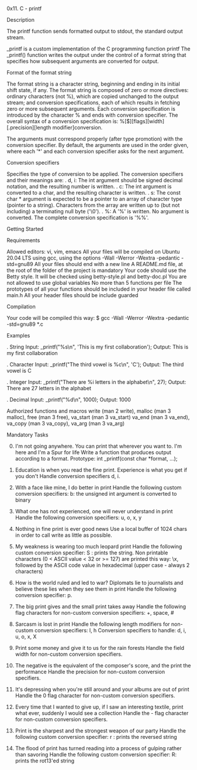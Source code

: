 0x11. C - printf

Description

The printf function sends formatted output to stdout, the standard output stream.

_printf is a custom implementation of the C programming function printf
The _printf() function writes the output under the control of a format string that specifies how subsequent arguments are converted for output.

Format of the format string

The format string is a character string, beginning and ending in its initial shift state, if any.
The format string is composed of zero or more directives: ordinary characters (not %), which are copied unchanged to the output stream;
and conversion specifications, each of which results in fetching zero or more subsequent arguments.
Each conversion specification is introduced by the character % and ends with conversion specifier.
The overall syntax of a conversion specification is: %[$][flags][width][.precision][length modifier]conversion.

The arguments must correspond properly (after type promotion) with the conversion specifier.
By default, the arguments are used in the order given, where each '*' and each conversion specifier asks for the next argument.


Conversion specifiers

Specifies the type of conversion to be applied. The conversion specifiers and their meanings are:
   . d, i: The int argument should be signed decimal notation, and the resulting number is written.
   . c: The int argument is converted to a char, and the resulting character is written.
   . s: The const char * argument is expected to be a pointer to an array of character type (pointer to a string).
     Characters from the array are written up to (but not including) a terminating null byte ('\0').
   . %: A '%' is written. No argument is converted. The complete conversion specification is '%%'.


Getting Started

Requirements

Allowed editors: vi, vim, emacs
All your files will be compiled on Ubuntu 20.04 LTS using gcc, using the options -Wall -Werror -Wextra -pedantic -std=gnu89
All your files should end with a new line
A README.md file, at the root of the folder of the project is mandatory
Your code should use the Betty style. It will be checked using betty-style.pl and betty-doc.pl
You are not allowed to use global variables
No more than 5 functions per file
The prototypes of all your functions should be included in your header file called main.h
All your header files should be include guarded


Compilation

Your code will be compiled this way: $ gcc -Wall -Werror -Wextra -pedantic -std=gnu89 *.c


Examples

. String
Input: _printf("%s\n", 'This is my first collaboration');
Output: This is my first collaboration

. Character
Input: _printf("The third vowel is  %c\n", 'C');
Output: The third vowel is C

. Integer
Input: _printf("There are %i letters in the alphabet\n", 27);
Output: There are 27 letters in the alphabet

. Decimal
Input: _printf("%d\n", 1000);
Output: 1000


Authorized functions and macros
write (man 2 write), malloc (man 3 malloc), free (man 3 free), va_start (man 3 va_start)
va_end (man 3 va_end), va_copy (man 3 va_copy), va_arg (man 3 va_arg)


Mandatory Tasks

0. I'm not going anywhere. You can print that wherever you want to. I'm here and I'm a Spur for life
Write a function that produces output according to a format.
Prototype: int _printf(const char *format, ...);

1. Education is when you read the fine print. Experience is what you get if you don't
Handle conversion specifiers d, i.

2. With a face like mine, I do better in print
Handle the following custom conversion specifiers:
b: the unsigned int argument is converted to binary

3. What one has not experienced, one will never understand in print
Handle the following conversion specifiers: u, o, x, y

4. Nothing in fine print is ever good news
Use a local buffer of 1024 chars in order to call write as little as possible.

5. My weakness is wearing too much leopard print
Handle the following custom conversion specifier:
S : prints the string.
Non printable characters (0 < ASCII value < 32 or >= 127) are printed this way: \x,
followed by the ASCII code value in hexadecimal (upper case - always 2 characters)

6. How is the world ruled and led to war? Diplomats lie to journalists and believe these lies when they see them in print
Handle the following conversion specifier: p.

7. The big print gives and the small print takes away
Handle the following flag characters for non-custom conversion specifiers: +, space, #

8. Sarcasm is lost in print
Handle the following length modifiers for non-custom conversion specifiers: l, h
Conversion specifiers to handle: d, i, u, o, x, X

9. Print some money and give it to us for the rain forests
Handle the field width for non-custom conversion specifiers.

10. The negative is the equivalent of the composer's score, and the print the performance
Handle the precision for non-custom conversion specifiers.

11. It's depressing when you're still around and your albums are out of print
Handle the 0 flag character for non-custom conversion specifiers.

12. Every time that I wanted to give up, if I saw an interesting textile, print what ever, suddenly I would see a collection
Handle the - flag character for non-custom conversion specifiers.

13. Print is the sharpest and the strongest weapon of our party
Handle the following custom conversion specifier:
r : prints the reversed string

14. The flood of print has turned reading into a process of gulping rather than savoring
Handle the following custom conversion specifier:
R: prints the rot13'ed string

